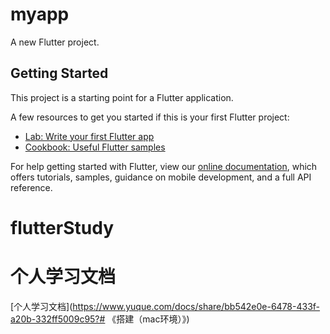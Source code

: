 # myapp

A new Flutter project.

## Getting Started

This project is a starting point for a Flutter application.

A few resources to get you started if this is your first Flutter project:

- [Lab: Write your first Flutter app](https://flutter.dev/docs/get-started/codelab)
- [Cookbook: Useful Flutter samples](https://flutter.dev/docs/cookbook)

For help getting started with Flutter, view our
[online documentation](https://flutter.dev/docs), which offers tutorials,
samples, guidance on mobile development, and a full API reference.
# flutterStudy

# 个人学习文档

[个人学习文档](https://www.yuque.com/docs/share/bb542e0e-6478-433f-a20b-332ff5009c95?# 《搭建（mac环境）》)
